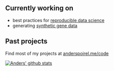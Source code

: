 
<!--
**Jswig/Jswig** is a ✨ _special_ ✨ repository because its `README.md` (this file) appears on your GitHub profile.

Here are some ideas to get you started:

- 🔭 I’m currently working on ...
- 🌱 I’m currently learning ...
- 👯 I’m looking to collaborate on ...
- 🤔 I’m looking for help with ...
- 💬 Ask me about ...
- 📫 How to reach me: ...
- 😄 Pronouns: ...
- ⚡ Fun fact: ...
-->

## Currently working on
- best practices for [reproducible data science](https://github.com/getpopper/popper)
- generating [synthetic gene data](https://github.com/Jswig/synthetic-genes)

## Past projects
Find most of my projects at [anderspoirel.me/code](https://anderspoirel.me/code)

[![Anders' github stats](https://github-readme-stats.vercel.app/api?username=Jswig&show_icons=true&theme=dracula)](https://github.com/Jswig/github-readme-stats)
